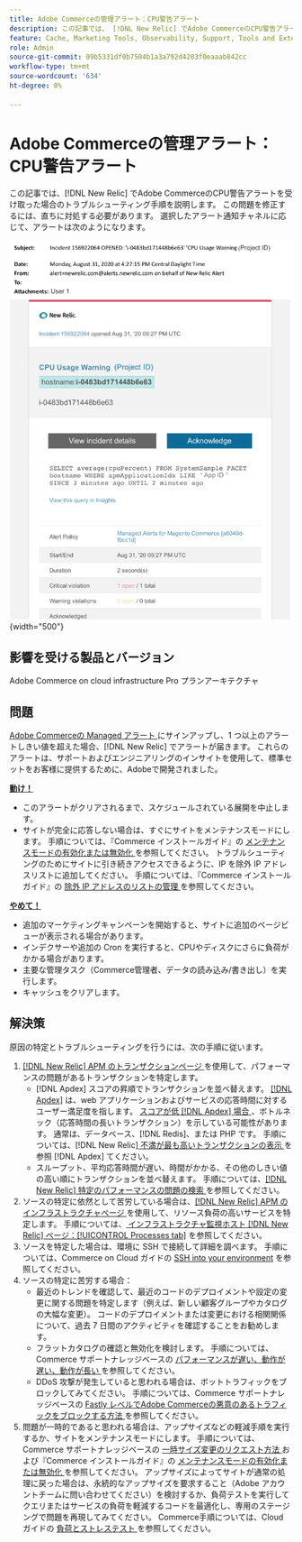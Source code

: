 ```yaml
---
title: Adobe Commerceの管理アラート：CPU警告アラート
description: この記事では、 [!DNL New Relic] でAdobe CommerceのCPU警告アラートを受け取った場合のトラブルシューティング手順を説明します。 この問題を修正するには、直ちに対処する必要があります。
feature: Cache, Marketing Tools, Observability, Support, Tools and External Services
role: Admin
source-git-commit: 09b5331df0b7504b1a3a792d4203f0eaaab842cc
workflow-type: tm+mt
source-wordcount: '634'
ht-degree: 0%

---
```



# Adobe Commerceの管理アラート：CPU警告アラート

この記事では、[!DNL New Relic] でAdobe CommerceのCPU警告アラートを受け取った場合のトラブルシューティング手順を説明します。 この問題を修正するには、直ちに対処する必要があります。 選択したアラート通知チャネルに応じて、アラートは次のようになります。

![CPU警告アラート ](../../assets/managed-alerts/cpu-warning-magento-managed.png){width="500"}

## 影響を受ける製品とバージョン

Adobe Commerce on cloud infrastructure Pro プランアーキテクチャ

## 問題

[Adobe Commerceの Managed アラート ](managed-alerts-for-magento-commerce.md) にサインアップし、1 つ以上のアラートしきい値を超えた場合、[!DNL New Relic] でアラートが届きます。 これらのアラートは、サポートおよびエンジニアリングのインサイトを使用して、標準セットをお客様に提供するために、Adobeで開発されました。

<u> **動け！**</u>

* このアラートがクリアされるまで、スケジュールされている展開を中止します。
* サイトが完全に応答しない場合は、すぐにサイトをメンテナンスモードにします。 手順については、『Commerce インストールガイド』の [ メンテナンスモードの有効化または無効化 ](https://experienceleague.adobe.com/en/docs/commerce-operations/installation-guide/tutorials/maintenance-mode) を参照してください。 トラブルシューティングのためにサイトに引き続きアクセスできるように、IP を除外 IP アドレスリストに追加してください。 手順については、『Commerce インストールガイド』の [ 除外 IP アドレスのリストの管理 ](https://experienceleague.adobe.com/en/docs/commerce-operations/installation-guide/tutorials/maintenance-mode#maintain-the-list-of-exempt-ip-addresses) を参照してください。

<u>**やめて！**</u>

* 追加のマーケティングキャンペーンを開始すると、サイトに追加のページビューが表示される場合があります。
* インデクサーや追加の Cron を実行すると、CPUやディスクにさらに負荷がかかる場合があります。
* 主要な管理タスク（Commerce管理者、データの読み込み/書き出し）を実行します。
* キャッシュをクリアします。

## 解決策

原因の特定とトラブルシューティングを行うには、次の手順に従います。

1. [[!DNL New Relic] APM のトランザクションページ ](https://docs.newrelic.com/docs/apm/applications-menu/monitoring/transactions-page-find-specific-performance-problems) を使用して、パフォーマンスの問題があるトランザクションを特定します。
   * [!DNL Apdex] スコアの昇順でトランザクションを並べ替えます。 [[!DNL Apdex]](https://docs.newrelic.com/docs/apm/new-relic-apm/apdex/apdex-measure-user-satisfaction) は、web アプリケーションおよびサービスの応答時間に対するユーザー満足度を指します。 [ スコアが低  [!DNL Apdex]  場合 ](https://experienceleague.adobe.com/en/docs/commerce-knowledge-base/kb/troubleshooting/miscellaneous/troubleshoot-performance-using-new-relic-on-magento-commerce)、ボトルネック（応答時間の長いトランザクション）を示している可能性があります。 通常は、データベース、[!DNL Redis]、または PHP です。 手順については、[!DNL New Relic][ 不満が最も高いトランザクションの表示 ](https://docs.newrelic.com/docs/apm/new-relic-apm/apdex/apdex-measure-user-satisfaction/#apdex-dissat) を参照  [!DNL Apdex]  てください。
   * スループット、平均応答時間が遅い、時間がかかる、その他のしきい値の高い順にトランザクションを並べ替えます。 手順については、[[!DNL New Relic]  特定のパフォーマンスの問題の検索 ](https://docs.newrelic.com/docs/apm/applications-menu/monitoring/transactions-page-find-specific-performance-problems) を参照してください。
1. ソースの特定に依然として苦労している場合は、[[!DNL New Relic] APM のインフラストラクチャページ ](https://docs.newrelic.com/docs/infrastructure/infrastructure-data/infrastructure-ui-pages/infra-hosts-ui-page/) を使用して、リソース負荷の高いサービスを特定します。 手順については、[ インフラストラクチャ監視ホスト [!DNL New Relic] ページ：[!UICONTROL Processes tab]](https://docs.newrelic.com/docs/infrastructure/infrastructure-ui-pages/infra-hosts-ui-page/#processes) を参照してください。
1. ソースを特定した場合は、環境に SSH で接続して詳細を調べます。 手順については、Commerce on Cloud ガイドの [SSH into your environment](https://experienceleague.adobe.com/en/docs/commerce-cloud-service/user-guide/develop/secure-connections#ssh) を参照してください。
1. ソースの特定に苦労する場合：
   * 最近のトレンドを確認して、最近のコードのデプロイメントや設定の変更に関する問題を特定します（例えば、新しい顧客グループやカタログの大幅な変更）。 コードのデプロイメントまたは変更における相関関係について、過去 7 日間のアクティビティを確認することをお勧めします。
   * フラットカタログの確認と無効化を検討します。 手順については、Commerce サポートナレッジベースの [ パフォーマンスが遅い、動作が遅い、動作が長い ](https://experienceleague.adobe.com/en/docs/commerce-knowledge-base/kb/troubleshooting/miscellaneous/slow-performance-slow-and-long-running-crons) を参照してください。
   * DDoS 攻撃が発生していると思われる場合は、ボットトラフィックをブロックしてみてください。 手順については、Commerce サポートナレッジベースの [Fastly レベルでAdobe Commerceの悪意のあるトラフィックをブロックする方法 ](https://experienceleague.adobe.com/en/docs/commerce-knowledge-base/kb/how-to/block-malicious-traffic-for-magento-commerce-on-fastly-level) を参照してください。
1. 問題が一時的であると思われる場合は、アップサイズなどの軽減手順を実行するか、サイトをメンテナンスモードにします。 手順については、Commerce サポートナレッジベースの [ 一時サイズ変更のリクエスト方法 ](https://experienceleague.adobe.com/en/docs/commerce-knowledge-base/kb/how-to/how-to-request-temporary-magento-upsize) および『Commerce インストールガイド』の [ メンテナンスモードの有効化または無効化 ](https://experienceleague.adobe.com/en/docs/commerce-operations/installation-guide/tutorials/maintenance-mode) を参照してください。 アップサイズによってサイトが通常の処理に戻った場合は、永続的なアップサイズを要求すること（Adobe アカウントチームに問い合わせてください）を検討するか、負荷テストを実行してクエリまたはサービスの負荷を軽減するコードを最適化し、専用のステージングで問題を再現してみてください。 Commerce手順については、Cloud ガイドの [ 負荷とストレステスト ](https://experienceleague.adobe.com/en/docs/commerce-cloud-service/user-guide/develop/test/staging-and-production#load-and-stress-testing) を参照してください。
